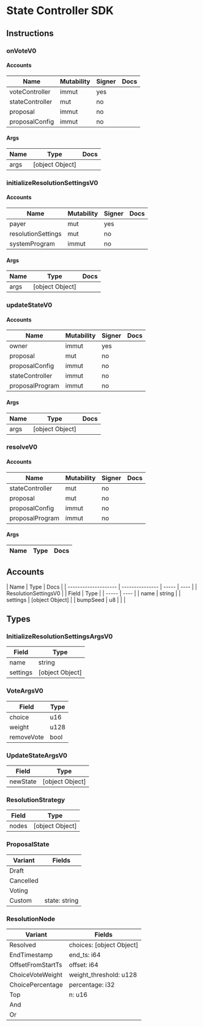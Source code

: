 # State Controller SDK

## Instructions

### onVoteV0

#### Accounts

| Name            | Mutability | Signer | Docs |
| --------------- | ---------- | ------ | ---- |
| voteController  | immut      | yes    |      |
| stateController | mut        | no     |      |
| proposal        | immut      | no     |      |
| proposalConfig  | immut      | no     |      |

#### Args

| Name | Type            | Docs |
| ---- | --------------- | ---- |
| args | [object Object] |      |

### initializeResolutionSettingsV0

#### Accounts

| Name               | Mutability | Signer | Docs |
| ------------------ | ---------- | ------ | ---- |
| payer              | mut        | yes    |      |
| resolutionSettings | mut        | no     |      |
| systemProgram      | immut      | no     |      |

#### Args

| Name | Type            | Docs |
| ---- | --------------- | ---- |
| args | [object Object] |      |

### updateStateV0

#### Accounts

| Name            | Mutability | Signer | Docs |
| --------------- | ---------- | ------ | ---- |
| owner           | immut      | yes    |      |
| proposal        | mut        | no     |      |
| proposalConfig  | immut      | no     |      |
| stateController | immut      | no     |      |
| proposalProgram | immut      | no     |      |

#### Args

| Name | Type            | Docs |
| ---- | --------------- | ---- |
| args | [object Object] |      |

### resolveV0

#### Accounts

| Name            | Mutability | Signer | Docs |
| --------------- | ---------- | ------ | ---- |
| stateController | mut        | no     |      |
| proposal        | mut        | no     |      |
| proposalConfig  | immut      | no     |      |
| proposalProgram | immut      | no     |      |

#### Args

| Name | Type | Docs |
| ---- | ---- | ---- |

## Accounts

| Name                 | Type            | Docs  |
| -------------------- | --------------- | ----- | ---- |
| ResolutionSettingsV0 |                 | Field | Type |
| -----                | ----            |
| name                 | string          |
| settings             | [object Object] |
| bumpSeed             | u8              |
|                      |

## Types

### InitializeResolutionSettingsArgsV0

| Field    | Type            |
| -------- | --------------- |
| name     | string          |
| settings | [object Object] |

### VoteArgsV0

| Field      | Type |
| ---------- | ---- |
| choice     | u16  |
| weight     | u128 |
| removeVote | bool |

### UpdateStateArgsV0

| Field    | Type            |
| -------- | --------------- |
| newState | [object Object] |

### ResolutionStrategy

| Field | Type            |
| ----- | --------------- |
| nodes | [object Object] |

### ProposalState

| Variant   | Fields        |
| --------- | ------------- |
| Draft     |               |
| Cancelled |               |
| Voting    |               |
| Custom    | state: string |

### ResolutionNode

| Variant           | Fields                   |
| ----------------- | ------------------------ |
| Resolved          | choices: [object Object] |
| EndTimestamp      | end_ts: i64              |
| OffsetFromStartTs | offset: i64              |
| ChoiceVoteWeight  | weight_threshold: u128   |
| ChoicePercentage  | percentage: i32          |
| Top               | n: u16                   |
| And               |                          |
| Or                |                          |
